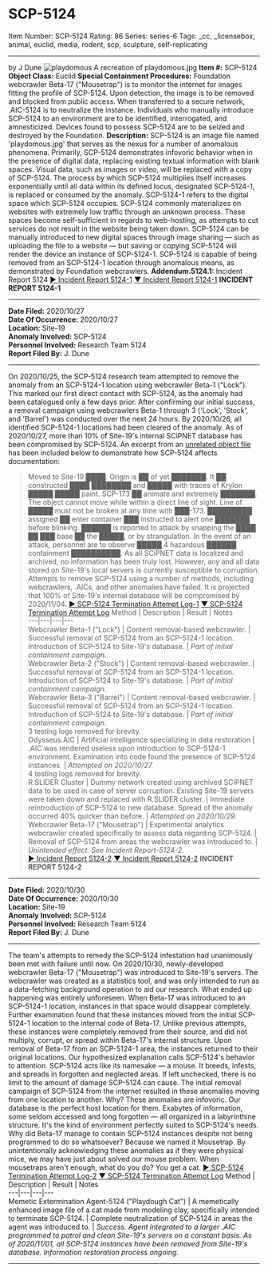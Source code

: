 # SCP-5124
Item Number: SCP-5124
Rating: 86
Series: series-6
Tags: _cc, _licensebox, animal, euclid, media, rodent, scp, sculpture, self-replicating

---

by J Dune
![playdomous](http://scp-wiki.wdfiles.com/local--files/scp-5124/playdomous)
A recreation of playdomous.jpg
**Item #:** SCP-5124
**Object Class:** Euclid
**Special Containment Procedures:** Foundation webcrawler Beta-17 ("Mousetrap") is to monitor the internet for images fitting the profile of SCP-5124. Upon detection, the image is to be removed and blocked from public access. When transferred to a secure network, .AIC-5124 is to neutralize the instance.
Individuals who manually introduce SCP-5124 to an environment are to be identified, interrogated, and amnesticized. Devices found to possess SCP-5124 are to be seized and destroyed by the Foundation.
**Description:** SCP-5124 is an image file named 'playdomous.jpg' that serves as the nexus for a number of anomalous phenomena. Primarily, SCP-5124 demonstrates infovoric behavior when in the presence of digital data, replacing existing textual information with blank spaces. Visual data, such as images or video, will be replaced with a copy of SCP-5124. The process by which SCP-5124 multiplies itself increases exponentially until all data within its defined locus, designated SCP-5124-1, is replaced or consumed by the anomaly.
SCP-5124-1 refers to the digital space which SCP-5124 occupies. SCP-5124 commonly materializes on websites with extremely low traffic through an unknown process. These spaces become self-sufficient in regards to web-hosting, as attempts to cut services do not result in the website being taken down.
SCP-5124 can be manually introduced to new digital spaces through image sharing — such as uploading the file to a website — but saving or copying SCP-5124 will render the device an instance of SCP-5124-1.
SCP-5124 is capable of being removed from an SCP-5124-1 location through anomalous means, as demonstrated by Foundation webcrawlers.
**Addendum.5124.1:** Incident Report 5124
[► Incident Report 5124-1](javascript:;)
[▼ Incident Report 5124-1](javascript:;)
**INCIDENT REPORT 5124-1**
* * *
**Date Filed:** 2020/10/27  
**Date Of Occurrence:** 2020/10/27  
**Location:** Site-19  
**Anomaly Involved:** SCP-5124  
**Personnel Involved:** Research Team 5124  
**Report Filed By:** J. Dune
* * *
On 2020/10/25, the SCP-5124 research team attempted to remove the anomaly from an SCP-5124-1 location using webcrawler Beta-1 ("Lock"). This marked our first direct contact with SCP-5124, as the anomaly had been catalogued only a few days prior. After confirming our initial success, a removal campaign using webcrawlers Beta-1 through 3 ('Lock', 'Stock', and 'Barrel') was conducted over the next 24 hours. By 2020/10/26, all identified SCP-5124-1 locations had been cleared of the anomaly.
As of 2020/10/27, more than 10% of Site-19's internal SCiPNET database has been compromised by SCP-5124. An excerpt from an [unrelated object file](http://www.scpwiki.com/scp-173) has been included below to demonstrate how SCP-5124 affects documentation:
> Moved to Site-19 ████. Origin is ██ of yet ███████. It ██ constructed ████ ████████ and █████ with traces of Krylon █████ █████ paint. SCP-173 ██ animate and extremely ███████. The object cannot move while within a direct line of sight. Line of █████ must not be broken at any time with ███-173. █████████ assigned ██ enter container ███ instructed to alert one ███████ before blinking. ██████ is reported to attack by snapping the ████ ██ ███ base ██ the █████, or by strangulation. In the event of an attack, personnel are to observe █████ 4 hazardous ██████ containment ██████████.
As all SCiPNET data is localized and archived, no information has been truly lost. However, any and all data stored on Site-19's local servers is currently susceptible to corruption. Attempts to remove SCP-5124 using a number of methods, including webcrawlers, .AICs, and other anomalies have failed. It is projected that 100% of Site-19's internal database will be compromised by 2020/11/04.
[► SCP-5124 Termination Attempt Log-1](javascript:;)
[▼ SCP-5124 Termination Attempt Log](javascript:;)
Method | Description | Result | Notes  
---|---|---|---  
Webcrawler Beta-1 ("Lock") | Content removal-based webcrawler. | Successful removal of SCP-5124 from an SCP-5124-1 location. Introduction of SCP-5124 to Site-19's database. | _Part of initial containment campaign._  
Webcrawler Beta-2 ("Stock") | Content removal-based webcrawler. | Successful removal of SCP-5124 from an SCP-5124-1 location. Introduction of SCP-5124 to Site-19's database. | _Part of initial containment campaign._  
Webcrawler Beta-3 ("Barrel") | Content removal-based webcrawler. | Successful removal of SCP-5124 from an SCP-5124-1 location. Introduction of SCP-5124 to Site-19's database. | _Part of initial containment campaign._  
3 testing logs removed for brevity.  
Odysseus.AIC | Artificial intelligence specializing in data restoration | .AIC was rendered useless upon introduction to SCP-5124-1 environment. Examination into code found the presence of SCP-5124 instances. | _Attempted on 2020/10/27._  
4 testing logs removed for brevity.  
R.SLIDER Cluster | Dummy network created using archived SCiPNET data to be used in case of server corruption. Existing Site-19 servers were taken down and replaced with R.SLIDER cluster. | Immediate reintroduction of SCP-5124 to new database. Spread of the anomaly occurred 40% quicker than before. | _Attempted on 2020/10/29._  
Webcrawler Beta-17 ("Mousetrap") | Experimental analytics webcrawler created specifically to assess data regarding SCP-5124. | Removal of SCP-5124 from areas the webcrawler was introduced to. | _Unintended effect. See Incident Report-5124-2._  
[► Incident Report 5124-2](javascript:;)
[▼ Incident Report 5124-2](javascript:;)
**INCIDENT REPORT 5124-2**
* * *
**Date Filed:** 2020/10/30  
**Date Of Occurrence:** 2020/10/30  
**Location:** Site-19  
**Anomaly Involved:** SCP-5124  
**Personnel Involved:** Research Team 5124  
**Report Filed By:** J. Dune
* * *
The team's attempts to remedy the SCP-5124 infestation had unanimously been met with failure until now. On 2020/10/30, newly-developed webcrawler Beta-17 ("Mousetrap") was introduced to Site-19's servers. The webcrawler was created as a statistics tool, and was only intended to run as a data-fetching background operation to aid our research. What ended up happening was entirely unforeseen. When Beta-17 was introduced to an SCP-5124-1 location, instances in that space would disappear completely. Further examination found that these instances moved from the initial SCP-5124-1 location to the internal code of Beta-17. Unlike previous attempts, these instances were completely removed from their source, and did not multiply, corrupt, or spread within Beta-17's internal structure. Upon removal of Beta-17 from an SCP-5124-1 area, the instances returned to their original locations.
Our hypothesized explanation calls SCP-5124's behavior to attention. SCP-5124 acts like its namesake — a mouse. It breeds, infests, and spreads in forgotten and neglected areas. If left unchecked, there is no limit to the amount of damage SCP-5124 can cause. The initial removal campaign of SCP-5124 from the internet resulted in these anomalies moving from one location to another. Why? These anomalies are infovoric. Our database is the perfect host location for them. Exabytes of information, some seldom accessed and long forgotten — all organized in a labyrinthine structure. It's the kind of environment perfectly suited to SCP-5124's needs.
Why did Beta-17 manage to contain SCP-5124 instances despite not being programmed to do so whatsoever? Because we named it Mousetrap. By unintentionally acknowledging these anomalies as if they were physical mice, we may have just about solved our mouse problem.
When mousetraps aren't enough, what do you do?
You get a cat.
[► SCP-5124 Termination Attempt Log-2](javascript:;)
[▼ SCP-5124 Termination Attempt Log](javascript:;)
Method | Description | Result | Notes  
---|---|---|---  
Memetic Extermination Agent-5124 ("Playdough Cat") | A memetically enhanced image file of a cat made from modeling clay, specifically intended to terminate SCP-5124. | Complete neutralization of SCP-5124 in areas the agent was introduced to. | _Success. Agent integrated to a larger .AIC programmed to patrol and clean Site-19's servers on a constant basis. As of 2020/11/01, all SCP-5124 instances have been removed from Site-19's database. Information restoration process ongoing._  
  
  
  

* * *